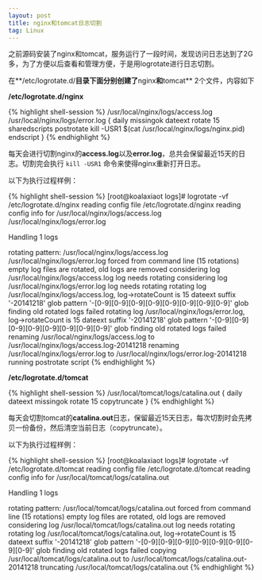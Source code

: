 ```yaml
---
layout: post
title: nginx和tomcat日志切割
tag: Linux
---
```


之前源码安装了nginx和tomcat，服务运行了一段时间，发现访问日志达到了2G多，为了方便以后查看和管理方便，于是用logrotate进行日志切割。

在**/etc/logrotate.d/**目录下面分别创建了**nginx**和**tomcat** 2个文件，内容如下

**/etc/logrotate.d/nginx**

{% highlight shell-session %}
/usr/local/nginx/logs/access.log
/usr/local/nginx/logs/error.log
{
  daily
  missingok
  dateext
  rotate 15
  sharedscripts
  postrotate
    kill -USR1 $(cat /usr/local/nginx/logs/nginx.pid)
  endscript
}
{% endhighlight %}

每天会进行切割nginx的**access.log**以及**error.log**，总共会保留最近15天的日志。切割完会执行 `kill -USR1` 命令来使得nginx重新打开日志。

以下为执行过程样例：

{% highlight shell-session %}
[root@koalaxiaot logs]# logrotate -vf /etc/logrotate.d/nginx 
reading config file /etc/logrotate.d/nginx
reading config info for /usr/local/nginx/logs/access.log
/usr/local/nginx/logs/error.log


Handling 1 logs

rotating pattern: /usr/local/nginx/logs/access.log
/usr/local/nginx/logs/error.log
forced from command line (15 rotations)
empty log files are rotated, old logs are removed
considering log /usr/local/nginx/logs/access.log
  log needs rotating
considering log /usr/local/nginx/logs/error.log
  log needs rotating
rotating log /usr/local/nginx/logs/access.log, log->rotateCount is 15
dateext suffix '-20141218'
glob pattern '-[0-9][0-9][0-9][0-9][0-9][0-9][0-9][0-9]'
glob finding old rotated logs failed
rotating log /usr/local/nginx/logs/error.log, log->rotateCount is 15
dateext suffix '-20141218'
glob pattern '-[0-9][0-9][0-9][0-9][0-9][0-9][0-9][0-9]'
glob finding old rotated logs failed
renaming /usr/local/nginx/logs/access.log to /usr/local/nginx/logs/access.log-20141218
renaming /usr/local/nginx/logs/error.log to /usr/local/nginx/logs/error.log-20141218
running postrotate script
{% endhighlight %}

**/etc/logrotate.d/tomcat**

{% highlight shell-session %}
/usr/local/tomcat/logs/catalina.out
{
  daily
  dateext
  missingok
  rotate 15
  copytruncate
}
{% endhighlight %}

每天会切割tomcat的**catalina.out**日志，保留最近15天日志，每次切割时会先拷贝一份备份，然后清空当前日志（copytruncate）。

以下为执行过程样例：

{% highlight shell-session %}
[root@koalaxiaot logs]# logrotate -vf /etc/logrotate.d/tomcat 
reading config file /etc/logrotate.d/tomcat
reading config info for /usr/local/tomcat/logs/catalina.out


Handling 1 logs

rotating pattern: /usr/local/tomcat/logs/catalina.out
forced from command line (15 rotations)
empty log files are rotated, old logs are removed
considering log /usr/local/tomcat/logs/catalina.out
  log needs rotating
rotating log /usr/local/tomcat/logs/catalina.out, log->rotateCount is 15
dateext suffix '-20141218'
glob pattern '-[0-9][0-9][0-9][0-9][0-9][0-9][0-9][0-9]'
glob finding old rotated logs failed
copying /usr/local/tomcat/logs/catalina.out to /usr/local/tomcat/logs/catalina.out-20141218
truncating /usr/local/tomcat/logs/catalina.out
{% endhighlight %}
